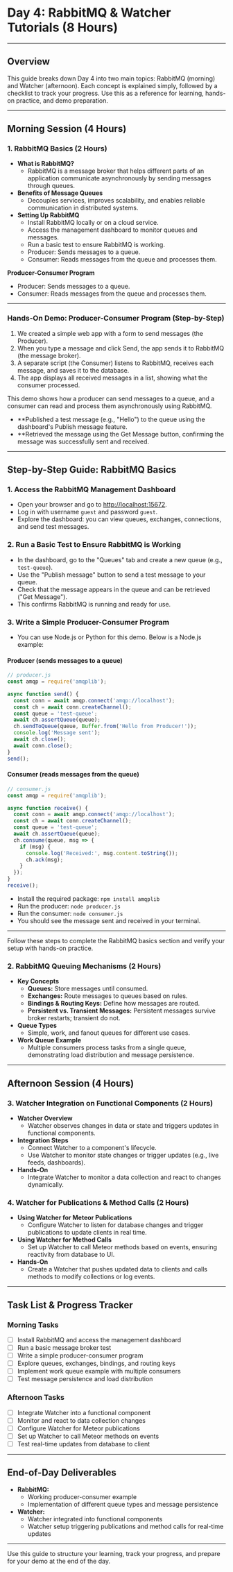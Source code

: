 # Day 4: RabbitMQ & Watcher Tutorials (8 Hours)

---
## Overview
This guide breaks down Day 4 into two main topics: RabbitMQ (morning) and Watcher (afternoon). Each concept is explained simply, followed by a checklist to track your progress. Use this as a reference for learning, hands-on practice, and demo preparation.

---
## Morning Session (4 Hours)
### 1. RabbitMQ Basics (2 Hours)
- **What is RabbitMQ?**
  - RabbitMQ is a message broker that helps different parts of an application communicate asynchronously by sending messages through queues.
- **Benefits of Message Queues**
  - Decouples services, improves scalability, and enables reliable communication in distributed systems.
- **Setting Up RabbitMQ**
  - Install RabbitMQ locally or on a cloud service.
  - Access the management dashboard to monitor queues and messages.
  - Run a basic test to ensure RabbitMQ is working.
  - Producer: Sends messages to a queue.
  - Consumer: Reads messages from the queue and processes them.

**Producer-Consumer Program**
  - Producer: Sends messages to a queue.
  - Consumer: Reads messages from the queue and processes them.

---
### Hands-On Demo: Producer-Consumer Program (Step-by-Step)

1. We created a simple web app with a form to send messages (the Producer).
2. When you type a message and click Send, the app sends it to RabbitMQ (the message broker).
3. A separate script (the Consumer) listens to RabbitMQ, receives each message, and saves it to the database.
4. The app displays all received messages in a list, showing what the consumer processed.

This demo shows how a producer can send messages to a queue, and a consumer can read and process them asynchronously using RabbitMQ.


- **Published a test message (e.g., "Hello") to the queue using the dashboard's Publish message feature.
- **Retrieved the message using the Get Message button, confirming the message was successfully sent and received.

---
## Step-by-Step Guide: RabbitMQ Basics

### 1. Access the RabbitMQ Management Dashboard
- Open your browser and go to [http://localhost:15672](http://localhost:15672).
- Log in with username `guest` and password `guest`.
- Explore the dashboard: you can view queues, exchanges, connections, and send test messages.

### 2. Run a Basic Test to Ensure RabbitMQ is Working
- In the dashboard, go to the "Queues" tab and create a new queue (e.g., `test-queue`).
- Use the "Publish message" button to send a test message to your queue.
- Check that the message appears in the queue and can be retrieved ("Get Message").
- This confirms RabbitMQ is running and ready for use.

### 3. Write a Simple Producer-Consumer Program
- You can use Node.js or Python for this demo. Below is a Node.js example:

#### Producer (sends messages to a queue)
```js
// producer.js
const amqp = require('amqplib');

async function send() {
  const conn = await amqp.connect('amqp://localhost');
  const ch = await conn.createChannel();
  const queue = 'test-queue';
  await ch.assertQueue(queue);
  ch.sendToQueue(queue, Buffer.from('Hello from Producer!'));
  console.log('Message sent');
  await ch.close();
  await conn.close();
}
send();
```

#### Consumer (reads messages from the queue)
```js
// consumer.js
const amqp = require('amqplib');

async function receive() {
  const conn = await amqp.connect('amqp://localhost');
  const ch = await conn.createChannel();
  const queue = 'test-queue';
  await ch.assertQueue(queue);
  ch.consume(queue, msg => {
    if (msg) {
      console.log('Received:', msg.content.toString());
      ch.ack(msg);
    }
  });
}
receive();
```

- Install the required package: `npm install amqplib`
- Run the producer: `node producer.js`
- Run the consumer: `node consumer.js`
- You should see the message sent and received in your terminal.

---
Follow these steps to complete the RabbitMQ basics section and verify your setup with hands-on practice.

### 2. RabbitMQ Queuing Mechanisms (2 Hours)
- **Key Concepts**
  - **Queues:** Store messages until consumed.
  - **Exchanges:** Route messages to queues based on rules.
  - **Bindings & Routing Keys:** Define how messages are routed.
  - **Persistent vs. Transient Messages:** Persistent messages survive broker restarts; transient do not.
- **Queue Types**
  - Simple, work, and fanout queues for different use cases.
- **Work Queue Example**
  - Multiple consumers process tasks from a single queue, demonstrating load distribution and message persistence.

---
## Afternoon Session (4 Hours)
### 3. Watcher Integration on Functional Components (2 Hours)
- **Watcher Overview**
  - Watcher observes changes in data or state and triggers updates in functional components.
- **Integration Steps**
  - Connect Watcher to a component's lifecycle.
  - Use Watcher to monitor state changes or trigger updates (e.g., live feeds, dashboards).
- **Hands-On**
  - Integrate Watcher to monitor a data collection and react to changes dynamically.

### 4. Watcher for Publications & Method Calls (2 Hours)
- **Using Watcher for Meteor Publications**
  - Configure Watcher to listen for database changes and trigger publications to update clients in real time.
- **Using Watcher for Method Calls**
  - Set up Watcher to call Meteor methods based on events, ensuring reactivity from database to UI.
- **Hands-On**
  - Create a Watcher that pushes updated data to clients and calls methods to modify collections or log events.

---
## Task List & Progress Tracker

### Morning Tasks
- [ ] Install RabbitMQ and access the management dashboard
- [ ] Run a basic message broker test
- [ ] Write a simple producer-consumer program
- [ ] Explore queues, exchanges, bindings, and routing keys
- [ ] Implement work queue example with multiple consumers
- [ ] Test message persistence and load distribution

### Afternoon Tasks
- [ ] Integrate Watcher into a functional component
- [ ] Monitor and react to data collection changes
- [ ] Configure Watcher for Meteor publications
- [ ] Set up Watcher to call Meteor methods on events
- [ ] Test real-time updates from database to client

---
## End-of-Day Deliverables
- **RabbitMQ:**
  - Working producer-consumer example
  - Implementation of different queue types and message persistence
- **Watcher:**
  - Watcher integrated into functional components
  - Watcher setup triggering publications and method calls for real-time updates

---
Use this guide to structure your learning, track your progress, and prepare for your demo at the end of the day.
